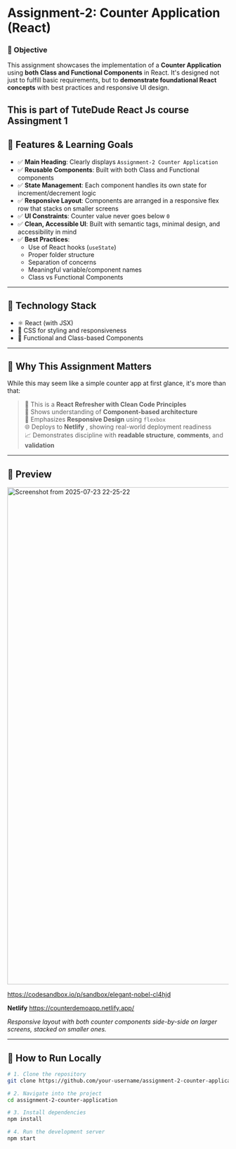 # Assignment-2: Counter Application (React)

### 🚀 Objective
This assignment showcases the implementation of a **Counter Application** using **both Class and Functional Components** in React. It's designed not just to fulfill basic requirements, but to **demonstrate foundational React concepts** with best practices and responsive UI design.

This is part of TuteDude React Js course Assingment 1
---

## 📌 Features & Learning Goals

- ✅ **Main Heading**: Clearly displays `Assignment-2 Counter Application`
- ✅ **Reusable Components**: Built with both Class and Functional components
- ✅ **State Management**: Each component handles its own state for increment/decrement logic
- ✅ **Responsive Layout**: Components are arranged in a responsive flex row that stacks on smaller screens
- ✅ **UI Constraints**: Counter value never goes below `0`
- ✅ **Clean, Accessible UI**: Built with semantic tags, minimal design, and accessibility in mind
- ✅ **Best Practices**:
  - Use of React hooks (`useState`)
  - Proper folder structure
  - Separation of concerns
  - Meaningful variable/component names
  - Class vs Functional Components

---

## 🧩 Technology Stack

- ⚛️ React (with JSX)
- 🎨 CSS for styling and responsiveness
- 🧱 Functional and Class-based Components

---

## 🎯 Why This Assignment Matters

While this may seem like a simple counter app at first glance, it's more than that:

> 🔄 This is a **React Refresher with Clean Code Principles**  
> 🧰 Shows understanding of **Component-based architecture**  
> 📱 Emphasizes **Responsive Design** using `flexbox`  
> 🌐 Deploys to **Netlify** , showing real-world deployment readiness  
> 📈 Demonstrates discipline with **readable structure**, **comments**, and **validation**  

---

## 📸 Preview

<img width="1858" height="1130" alt="Screenshot from 2025-07-23 22-25-22" src="https://github.com/user-attachments/assets/68cf8bed-cf18-4e75-8445-1958e390b38d" />


https://codesandbox.io/p/sandbox/elegant-nobel-cl4hjd

**Netlify** https://counterdemoapp.netlify.app/

_Responsive layout with both counter components side-by-side on larger screens, stacked on smaller ones._

---

## 🧪 How to Run Locally

```bash
# 1. Clone the repository
git clone https://github.com/your-username/assignment-2-counter-application.git

# 2. Navigate into the project
cd assignment-2-counter-application

# 3. Install dependencies
npm install

# 4. Run the development server
npm start
